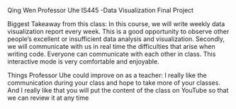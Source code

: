 Qing Wen
Professor Uhe
IS445 -Data Visualization
Final Project

Biggest Takeaway from this class: 
       In this course, we will write weekly data visualization report every week. 
       This is a good opportunity to observe other people’s excellent or insufficient data analysis and visualization. 
       Secondly, we will communicate with us in real time the difficulties that arise when writing code. 
       Everyone can communicate with each other in class. This interactive mode is very comfortable and enjoyable.

Things Professor Uhe could improve on as a teacher:
       I really like the communication during your class and hope to take more of your classes. 
       And I really like that you will put the content of the class on YouTube so that we can review it at any time
          
